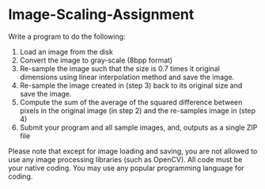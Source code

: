 # Image-Scaling-Assignment

Write a program to do the following: <be>
<ol>
<li>Load an image from the disk</li>
<li>Convert the image to gray-scale (8bpp format)</li>
<li>Re-sample the image such that the size is 0.7 times it original dimensions using linear interpolation method and save the image.</li>
<li>Re-sample the image created in (step 3) back to its original size and save the image.</li>
<li>Compute the sum of the average of the squared difference between pixels in the original image (in step 2) and the re-samples image in (step 4)</li>
<li>Submit your program and all sample images, and, outputs as a single ZIP file</li>
</ol>
Please note that except for image loading and saving, you are not allowed to use any image processing libraries (such as OpenCV).  All code must be your native coding.  You may use any popular programming language for coding.
